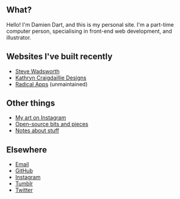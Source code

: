## What?

Hello! I'm Damien Dart, and this is my personal site. I'm a part-time
computer person, specialising in front-end web development, and
illustrator.

## Websites I've built recently

  - [Steve Wadsworth][1]
  - [Kathryn Craigdaillie Designs][2]
  - [Radical Apps][3] (unmaintained)

[1]: <https://www.stevewadsworth.co.uk/>
[2]: <https://www.kathryncraigdaillie.co.uk/>
[3]: <http://www.radicalapps.co.uk/>

## Other things

  - [My art on Instagram][4]
  - [Open-source bits and pieces][5]
  - [Notes about stuff][6]

[4]: <https://instagram.com/damiendart>
[5]: </git/>
[6]: </notes/>

## Elsewhere

  - [Email][7]
  - [GitHub][8]
  - [Instagram][9]
  - [Tumblr][10]
  - [Twitter][11]

[7]: <mailto:damiendart@pobox.com>
[8]: <https://github.com/damiendart>
[9]: <https://instagram.com/damiendart>
[10]: <http://blog.robotinaponcho.net/>
[11]: <https://twitter.com/damiendart>
